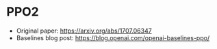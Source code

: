# PPO2

- Original paper: https://arxiv.org/abs/1707.06347
- Baselines blog post: https://blog.openai.com/openai-baselines-ppo/
